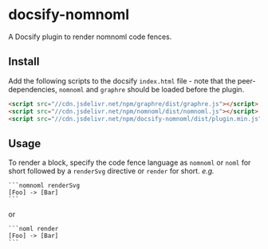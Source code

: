 # docsify-nomnoml

A Docsify plugin to render nomnoml code fences.

## Install

Add the following scripts to the docsify `index.html` file - note that the
peer-dependencies, `nomnoml` and `graphre` should be loaded before the plugin.

```html
<script src="//cdn.jsdelivr.net/npm/graphre/dist/graphre.js"></script>
<script src="//cdn.jsdelivr.net/npm/nomnoml/dist/nomnoml.js"></script>
<script src="//cdn.jsdelivr.net/npm/docsify-nomnoml/dist/plugin.min.js"></script>
```

## Usage

To render a block, specify the code fence language as `nomnoml` or `noml` for short
followed by a `renderSvg` directive or `render` for short. _e.g._

````none
```nomnoml renderSvg
[Foo] -> [Bar]
```
````

or

````none
```noml render
[Foo] -> [Bar]
```
````
